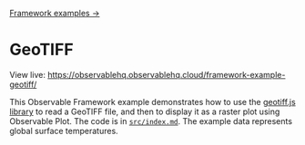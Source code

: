 [Framework examples →](../)

# GeoTIFF

View live: <https://observablehq.observablehq.cloud/framework-example-geotiff/>

This Observable Framework example demonstrates how to use the [geotiff.js library](https://geotiffjs.github.io/) to read a GeoTIFF file, and then to display it as a raster plot using Observable Plot. The code is in [`src/index.md`](./src/index.md?plain=1). The example data represents global surface temperatures.
